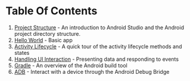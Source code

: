# Table Of Contents

1. [Project Structure](project_structure.md) - An introduction to Android Studio and the Android project directory structure.
1. [Hello World](hello_world.md) - Basic app
1. [Activity Lifecycle](activity_lifecycle.md) - A quick tour of the activity lifecycle methods and states
1. [Handling UI Interaction](ui_interaction.md) - Presenting data and responding to events
1. [Gradle](gradle.md) - An overview of the Android build tool
1. [ADB](adb.md) - Interact with a device through the Android Debug Bridge